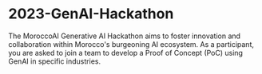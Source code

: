 # 2023-GenAI-Hackathon
The MoroccoAI Generative AI Hackathon aims to foster innovation and collaboration within Morocco's burgeoning AI ecosystem. As a participant, you are asked to join a team to develop a Proof of Concept (PoC) using GenAI in specific industries.
